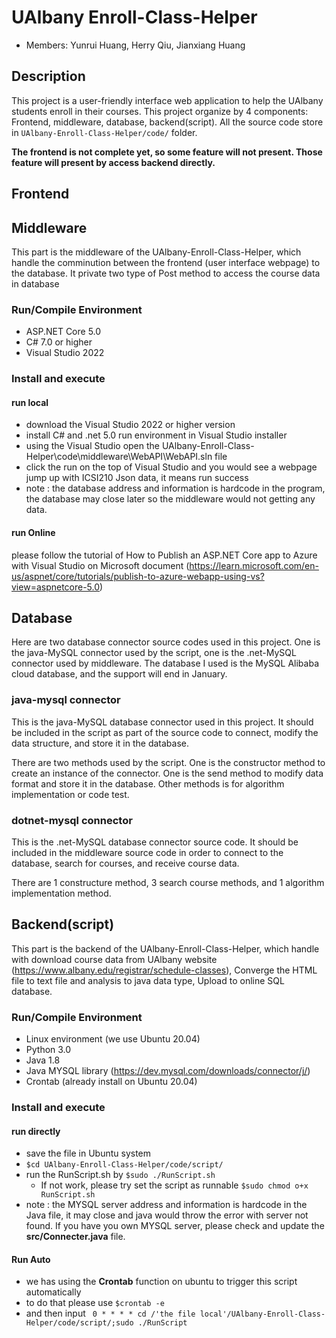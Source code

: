 # UAlbany Enroll-Class-Helper
- Members: Yunrui Huang, Herry Qiu, Jianxiang Huang

## Description
This project is a user-friendly interface web application to help the UAlbany students enroll in their courses.
This project organize by 4 components: Frontend, middleware, database, backend(script).
All the source code store in `UAlbany-Enroll-Class-Helper/code/` folder.

**The frontend is not complete yet, so some feature will not present. Those feature will present by access backend directly.**


## Frontend

## Middleware
This part is the middleware of the UAlbany-Enroll-Class-Helper, which handle the comminution between the frontend (user interface webpage) to the database. It private two type of Post method to access the course data in database

### Run/Compile Environment
- ASP.NET Core 5.0
- C# 7.0 or higher
- Visual Studio 2022
### Install and execute
#### run local
- download the Visual Studio 2022 or higher version
- install C# and .net 5.0 run environment in Visual Studio installer
- using the Visual Studio open the UAlbany-Enroll-Class-Helper\code\middleware\WebAPI\WebAPI.sln file
- click the run on the top of Visual Studio and you would see a webpage jump up with ICSI210 Json data, it means run success
- note : the database address and information is hardcode in the program, the database may close later so the middleware would not getting any data.
#### run Online
please follow the tutorial of How to Publish an ASP.NET Core app to Azure with Visual Studio on Microsoft document (https://learn.microsoft.com/en-us/aspnet/core/tutorials/publish-to-azure-webapp-using-vs?view=aspnetcore-5.0)

## Database
Here are two database connector source codes used in this project. One is the java-MySQL connector used by the script, one is the .net-MySQL connector used by middleware. The database I used is the MySQL Alibaba cloud database, and the support will end in January.
### java-mysql connector
This is the java-MySQL database connector used in this project. It should be included in the script as part of the source code to connect, modify the data structure, and store it in the database.

There are two methods used by the script. One is the constructor method to create an instance of the connector. One is the send method to modify data format and store it in the database. Other methods is for algorithm implementation or code test.
### dotnet-mysql connector
This is the .net-MySQL database connector source code. It should be included in the middleware source code in order to connect to the database, search for courses, and receive course data.

There are 1 constructure method, 3 search course methods, and 1 algorithm implementation method.

## Backend(script)
This part is the backend of the UAlbany-Enroll-Class-Helper, which handle with download course data from UAlbany website (https://www.albany.edu/registrar/schedule-classes), Converge the HTML file to text file and analysis to java data type, Upload to online SQL database.

### Run/Compile Environment
- Linux environment (we use Ubuntu 20.04)
- Python 3.0
- Java 1.8
- Java MYSQL library (https://dev.mysql.com/downloads/connector/j/)
- Crontab (already install on Ubuntu 20.04)
### Install and execute
#### run directly
-  save the file in Ubuntu system
- `$cd UAlbany-Enroll-Class-Helper/code/script/`
- run the RunScript.sh by `$sudo ./RunScript.sh`
  - If not work, please try set the script as runnable `$sudo chmod o+x RunScript.sh`
- note : the MYSQL server address and information is hardcode in the Java file, it may close and java would throw the error with server not found. If you have you own MYSQL server, please check and update the **src/Connecter.java** file.

#### Run Auto 
- we has using the **Crontab** function on ubuntu to trigger this script automatically
- to do that please use `$crontab -e`
- and then input ` 0 * * * * cd /'the file local'/UAlbany-Enroll-Class-Helper/code/script/;sudo ./RunScript`


